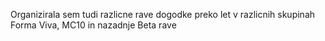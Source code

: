 Organizirala sem tudi razlicne rave dogodke preko let v razlicnih skupinah
Forma Viva, MC10 in nazadnje Beta rave
